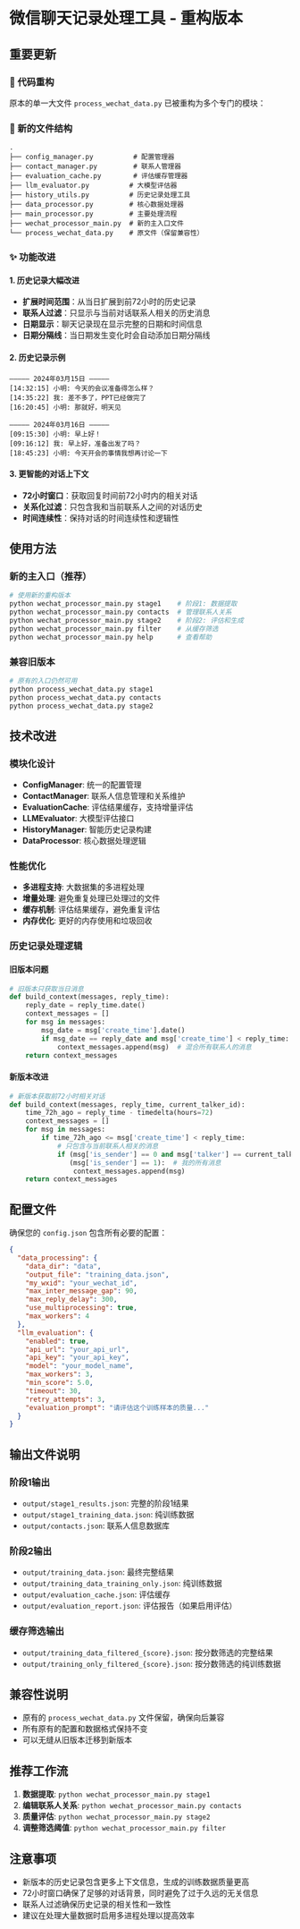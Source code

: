 # 微信聊天记录处理工具 - 重构版本

## 重要更新

### 🔧 代码重构
原本的单一大文件 `process_wechat_data.py` 已被重构为多个专门的模块：

### 📁 新的文件结构

```
.
├── config_manager.py          # 配置管理器
├── contact_manager.py         # 联系人管理器  
├── evaluation_cache.py        # 评估缓存管理器
├── llm_evaluator.py          # 大模型评估器
├── history_utils.py          # 历史记录处理工具
├── data_processor.py         # 核心数据处理器
├── main_processor.py         # 主要处理流程
├── wechat_processor_main.py  # 新的主入口文件
└── process_wechat_data.py    # 原文件（保留兼容性）
```

### ✨ 功能改进

#### 1. 历史记录大幅改进
- **扩展时间范围**：从当日扩展到前72小时的历史记录
- **联系人过滤**：只显示与当前对话联系人相关的历史消息
- **日期显示**：聊天记录现在显示完整的日期和时间信息
- **日期分隔线**：当日期发生变化时会自动添加日期分隔线

#### 2. 历史记录示例
```
————— 2024年03月15日 —————
[14:32:15] 小明: 今天的会议准备得怎么样？
[14:35:22] 我: 差不多了，PPT已经做完了
[16:20:45] 小明: 那就好，明天见

————— 2024年03月16日 —————  
[09:15:30] 小明: 早上好！
[09:16:12] 我: 早上好，准备出发了吗？
[18:45:23] 小明: 今天开会的事情我想再讨论一下
```

#### 3. 更智能的对话上下文
- **72小时窗口**：获取回复时间前72小时内的相关对话
- **关系化过滤**：只包含我和当前联系人之间的对话历史
- **时间连续性**：保持对话的时间连续性和逻辑性

## 使用方法

### 新的主入口（推荐）
```bash
# 使用新的重构版本
python wechat_processor_main.py stage1    # 阶段1: 数据提取
python wechat_processor_main.py contacts  # 管理联系人关系
python wechat_processor_main.py stage2    # 阶段2: 评估和生成
python wechat_processor_main.py filter    # 从缓存筛选
python wechat_processor_main.py help      # 查看帮助
```

### 兼容旧版本
```bash
# 原有的入口仍然可用
python process_wechat_data.py stage1
python process_wechat_data.py contacts
python process_wechat_data.py stage2
```

## 技术改进

### 模块化设计
- **ConfigManager**: 统一的配置管理
- **ContactManager**: 联系人信息管理和关系维护
- **EvaluationCache**: 评估结果缓存，支持增量评估
- **LLMEvaluator**: 大模型评估接口
- **HistoryManager**: 智能历史记录构建
- **DataProcessor**: 核心数据处理逻辑

### 性能优化
- **多进程支持**: 大数据集的多进程处理
- **增量处理**: 避免重复处理已处理过的文件
- **缓存机制**: 评估结果缓存，避免重复评估
- **内存优化**: 更好的内存使用和垃圾回收

### 历史记录处理逻辑

#### 旧版本问题
```python
# 旧版本只获取当日消息
def build_context(messages, reply_time):
    reply_date = reply_time.date()
    context_messages = []
    for msg in messages:
        msg_date = msg['create_time'].date()
        if msg_date == reply_date and msg['create_time'] < reply_time:
            context_messages.append(msg)  # 混合所有联系人的消息
    return context_messages
```

#### 新版本改进
```python
# 新版本获取前72小时相关对话
def build_context(messages, reply_time, current_talker_id):
    time_72h_ago = reply_time - timedelta(hours=72)
    context_messages = []
    for msg in messages:
        if time_72h_ago <= msg['create_time'] < reply_time:
            # 只包含与当前联系人相关的消息
            if (msg['is_sender'] == 0 and msg['talker'] == current_talker_id) or \
               (msg['is_sender'] == 1):  # 我的所有消息
                context_messages.append(msg)
    return context_messages
```

## 配置文件

确保您的 `config.json` 包含所有必要的配置：

```json
{
  "data_processing": {
    "data_dir": "data",
    "output_file": "training_data.json",
    "my_wxid": "your_wechat_id",
    "max_inter_message_gap": 90,
    "max_reply_delay": 300,
    "use_multiprocessing": true,
    "max_workers": 4
  },
  "llm_evaluation": {
    "enabled": true,
    "api_url": "your_api_url",
    "api_key": "your_api_key",
    "model": "your_model_name",
    "max_workers": 3,
    "min_score": 5.0,
    "timeout": 30,
    "retry_attempts": 3,
    "evaluation_prompt": "请评估这个训练样本的质量..."
  }
}
```

## 输出文件说明

### 阶段1输出
- `output/stage1_results.json`: 完整的阶段1结果
- `output/stage1_training_data.json`: 纯训练数据
- `output/contacts.json`: 联系人信息数据库

### 阶段2输出  
- `output/training_data.json`: 最终完整结果
- `output/training_data_training_only.json`: 纯训练数据
- `output/evaluation_cache.json`: 评估缓存
- `output/evaluation_report.json`: 评估报告（如果启用评估）

### 缓存筛选输出
- `output/training_data_filtered_{score}.json`: 按分数筛选的完整结果
- `output/training_only_filtered_{score}.json`: 按分数筛选的纯训练数据

## 兼容性说明

- 原有的 `process_wechat_data.py` 文件保留，确保向后兼容
- 所有原有的配置和数据格式保持不变
- 可以无缝从旧版本迁移到新版本

## 推荐工作流

1. **数据提取**: `python wechat_processor_main.py stage1`
2. **编辑联系人关系**: `python wechat_processor_main.py contacts`
3. **质量评估**: `python wechat_processor_main.py stage2`
4. **调整筛选阈值**: `python wechat_processor_main.py filter`

## 注意事项

- 新版本的历史记录包含更多上下文信息，生成的训练数据质量更高
- 72小时窗口确保了足够的对话背景，同时避免了过于久远的无关信息
- 联系人过滤确保历史记录的相关性和一致性
- 建议在处理大量数据时启用多进程处理以提高效率 